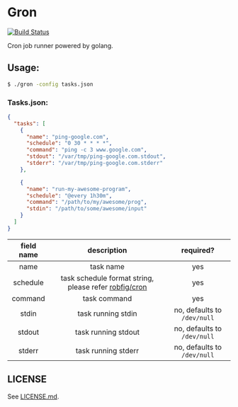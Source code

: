 # Gron

[![Build Status](https://travis-ci.org/bcho/gron.svg?branch=master)](https://travis-ci.org/bcho/gron)

Cron job runner powered by golang.

## Usage:

```bash
$ ./gron -config tasks.json
```

### Tasks.json:

```json
{
  "tasks": [
    {
      "name": "ping-google.com",
      "schedule": "0 30 * * * *",
      "command": "ping -c 3 www.google.com",
      "stdout": "/var/tmp/ping-google.com.stdout",
      "stderr": "/var/tmp/ping-google.com.stderr"
    },

    {
      "name": "run-my-awesome-program",
      "schedule": "@every 1h30m",
      "command": "/path/to/my/awesome/prog",
      "stdin": "/path/to/some/awesome/input"
    }
  ]
}
```

| field name | description | required? |
|:----------:|:-----------:|:---------:|
| name | task name | yes |
| schedule | task schedule format string, please refer [robfig/cron][robfig-cron] | yes |
| command | task command | yes |
| stdin | task running stdin | no, defaults to `/dev/null` |
| stdout | task running stdout | no, defaults to `/dev/null` |
| stderr | task running stderr | no, defaults to `/dev/null` |

[robfig-cron]: https://github.com/robfig/cron/blob/master/doc.go


## LICENSE

See [LICENSE.md](LICENSE.md).
